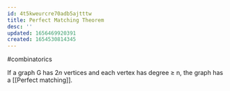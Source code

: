 ```yaml
---
id: 4t5kweurcre70adb5ajtttw
title: Perfect Matching Theorem
desc: ''
updated: 1656469920391
created: 1654530814345
---
```

#combinatorics 

If a graph G has $2n$ vertices and each vertex has degree $\geq$ n, the graph has a [[Perfect matching]].
